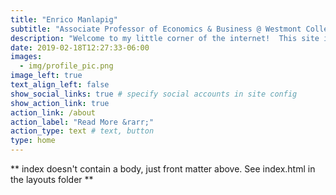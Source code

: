 ```yaml
---
title: "Enrico Manlapig"
subtitle: "Associate Professor of Economics & Business @ Westmont College"
description: "Welcome to my little corner of the internet!  This site is an attempt to cultivate a new digital garden.  Feel free to look around and see what I'm growing. "
date: 2019-02-18T12:27:33-06:00
images:
  - img/profile_pic.png
image_left: true
text_align_left: false
show_social_links: true # specify social accounts in site config
show_action_link: true
action_link: /about
action_label: "Read More &rarr;"
action_type: text # text, button
type: home
---
```


** index doesn't contain a body, just front matter above.
See index.html in the layouts folder **
